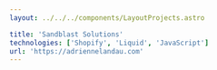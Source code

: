 ```yaml
---
layout: ../../../components/LayoutProjects.astro

title: 'Sandblast Solutions'
technologies: ['Shopify', 'Liquid', 'JavaScript']
url: 'https://adriennelandau.com'
---
```

